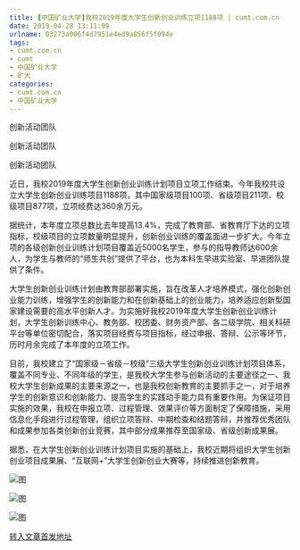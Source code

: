 ```yaml
---
title: [中国矿业大学]我校2019年度大学生创新创业训练立项1188项 | cumt.com.cn
date: 2019-04-28 13:11:09
urlname: 03273a006f4d7951e4ed9a856f5f094e
tags: 
- cumt.com.cn
- cumt
- 中国矿业大学
- 矿大
categories:
- cumt.com.cn
- 中国矿业大学
---
```


创新活动团队

创新活动团队

创新活动团队

近日，我校2019年度大学生创新创业训练计划项目立项工作结束。今年我校共设立大学生创新创业训练项目1188项，其中国家级项目100项、省级项目211项、校级项目877项，立项经费达360余万元。

据统计，本年度立项总数比去年提高13.4%，完成了教育部、省教育厅下达的立项指标，校级项目的立项数量明显提升，创新创业训练的覆盖面进一步扩大。今年立项的各级创新创业训练计划项目覆盖近5000名学生，参与的指导教师达600余人，为学生与教师的“师生共创”提供了平台，也为本科生早进实验室、早进团队提供了条件。

大学生创新创业训练计划由教育部部署实施，旨在改革人才培养模式，强化创新创业能力训练，增强学生的创新能力和在创新基础上的创业能力，培养适应创新型国家建设需要的高水平创新人才。为实施好我校2019年度大学生创新创业训练计划，大学生创新训练中心、教务部、校团委、财务资产部、各二级学院、相关科研平台等单位密切配合，落实项目经费与项目指标，经过申报、答辩、公示等环节，历时月余完成了本年度的立项工作。

目前，我校建立了“国家级－省级－校级”三级大学生创新创业训练计划项目体系，覆盖不同专业、不同年级的学生，是我校大学生参与创新活动的主要途径之一、我校大学生创新成果的主要来源之一，也是我校创新教育的主要抓手之一，对于培养学生的创新意识和创新能力、提高学生的实践动手能力具有重要作用。为保证项目实施的效果，我校在申报立项、过程管理、效果评价等方面制定了保障措施，采用信息化手段进行过程管理，组织立项答辩、中期检查和结题答辩，并推荐优秀团队和成果参加各类创新创业竞赛，其中部分成果推荐至国家级、省级创新成果展。

据悉，在大学生创新创业训练计划项目实施的基础上，我校近期将组织大学生创新创业项目成果展、“互联网+”大学生创新创业大赛等，持续推进创新教育。

![图](http://xwzx.cumt.edu.cn/_upload/article/images/91/7e/5d1052ea4cc78bfdd708e90f64ca/99bdfa2a-3115-45cd-9cef-96e992b3e150.jpg)

![图](http://xwzx.cumt.edu.cn/_upload/article/images/91/7e/5d1052ea4cc78bfdd708e90f64ca/d8c1e05e-9c1e-41a8-8dad-2d3d88da9886.jpg)

![图](http://xwzx.cumt.edu.cn/_upload/article/images/91/7e/5d1052ea4cc78bfdd708e90f64ca/f7ebefe0-d111-4acc-be51-ae8c2a8ad659.jpg)

[转入文章首发地址](http://xwzx.cumt.edu.cn/ef/ca/c513a520138/page.htm)
